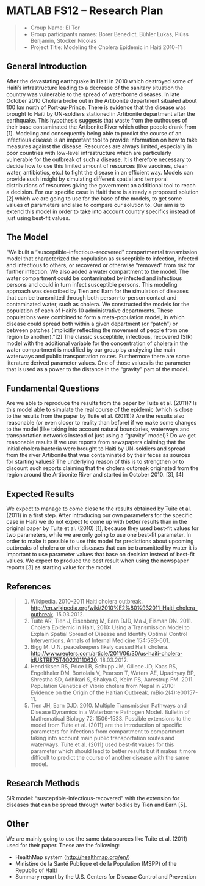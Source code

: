 # MATLAB FS12 – Research Plan

> * Group Name: El Tor
> * Group participants names: Borer Benedict, Bühler Lukas, Plüss Benjamin, Stocker Nicolas
> * Project Title: Modeling the Cholera Epidemic in Haiti 2010-11

## General Introduction

After the devastating earthquake in Haiti in 2010 which destroyed some of Haiti’s infrastructure leading to a decrease of the sanitary situation the country was vulnerable to the spread of waterborne diseases. In late October 2010 Cholera broke out in the Artibonite department situated about 100 km north of Port-au-Prince. There is evidence that the disease was brought to Haiti by UN-soldiers stationed in Artibonite department after the earthquake. This hypothesis suggests that waste from the outhouses of their base contaminated the Artibonite River which other people drank from [1]. 
Modeling and consequently being able to predict the course of an infectious disease is an important tool to provide information on how to take measures against the disease. Resources are always limited, especially in poor countries with low-level infrastructure which are particularly vulnerable for the outbreak of such a disease. It is therefore necessary to decide how to use this limited amount of resources (like vaccines, clean water, antibiotics, etc.) to fight the disease in an efficient way. Models can provide such insight by simulating different spatial and temporal distributions of resources giving the government an additional tool to reach a decision.
For our specific case in Haiti there is already a proposed solution [2] which we are going to use for the base of the models, to get some values of parameters and also to compare our solution to. Our aim is to extend this model in order to take into account country specifics instead of just using best-fit values.

## The Model

“We built a “susceptible–infectious–recovered” compartmental transmission model that characterized the population as susceptible to infection, infected and infectious to others, or recovered or otherwise “removed” from risk for further infection. We also added a water compartment to the model. The water compartment could be contaminated by infected and infectious persons and could in turn infect susceptible persons. This modeling approach was described by Tien and Earn for the simulation of diseases that can be transmitted through both person-to-person contact and contaminated water, such as cholera. We constructed the models for the population of each of Haiti’s 10 administrative departments. These populations were combined to form a meta-population model, in which disease could spread both within a given department (or “patch”) or between patches (implicitly reflecting the movement of people from one region to another).”[2]
The classic susceptible, infectious, recovered (SIR) model with the additional variable for the concentration of cholera in the water compartment is modified by our group by analyzing the main waterways and public transportation routes. 
Furthermore there are some literature derived parameter values. One of those values is the parameter that is used as a power to the distance in the “gravity” part of the model.

## Fundamental Questions

Are we able to reproduce the results from the paper by Tuite et al. (2011)?
Is this model able to simulate the real course of the epidemic (which is close to the results from the paper by Tuite et al. (2011))?
Are the results also reasonable (or even closer to reality than before) if we make some changes to the model (like taking into account natural boundaries, waterways and transportation networks instead of just using a “gravity” model)?
Do we get reasonable results if we use reports from newspapers claiming that the initial cholera bacteria were brought to Haiti by UN-soldiers and spread from the river Artibonite that was contaminated by their feces as sources for starting values? The underlying reason of this is to strengthen or to discount such reports claiming that the cholera outbreak originated from the region around the Artibonite River and started in October 2010. [3], [4] 


## Expected Results

We expect to manage to come close to the results obtained by Tuite et al. (2011) in a first step. After introducing our own parameters for the specific case in Haiti we do not expect to come up with better results than in the original paper by Tuite et al. (2010) [1], because they used best-fit values for two parameters, while we are only going to use one best-fit parameter. In order to make it possible to use this model for predictions about upcoming outbreaks of cholera or other diseases that can be transmitted by water it is important to use parameter values that base on decision instead of best-fit values.
We expect to produce the best result when using the newspaper reports [3] as starting value for the model.


## References 

> 1. Wikipedia. 2010–2011 Haiti cholera outbreak.   http://en.wikipedia.org/wiki/2010%E2%80%932011_Haiti_cholera_outbreak. 15.03.2012.
> 2. Tuite AR, Tien J, Eisenberg M, Earn DJD, Ma J, Fisman DN. 2011. Cholera Epidemic in Haiti, 2010: Using a Transmission Model to Explain Spatial Spread of Disease and Identify Optimal Control Interventions. Annals of Internal Medicine 154:593-601.
> 3. Bigg M. U.N. peacekeepers likely caused Haiti cholera. http://www.reuters.com/article/2011/06/30/us-haiti-cholera-idUSTRE75T4O220110630. 18.03.2012.
> 4. Hendriksen RS, Price LB, Schupp JM, Gillece JD, Kaas RS, Engelthaler DM, Bortolaia V, Pearson T, Waters AE, Upadhyay BP, Shrestha SD, Adhikari S, Shakya G, Keim PS, Aarestrup FM. 2011. Population Genetics of Vibrio cholera from Nepal in 2010: Evidence on the Origin of the Haitian Outbreak. mBio 2(4):e00157-11.
> 5. Tien JH, Earn DJD. 2010. Multiple Transmission Pathways and Disease Dynamics in a Waterborne Pathogen Model. Bulletin of Mathematical Biology 72: 1506-1533.
Possible extensions to the model from Tuite et al. (2011) are the introduction of specific parameters for infections from compartment to compartment taking into account main public transportation routes and waterways. Tuite et al. (2011) used best-fit values for this parameter which should lead to better results but it makes it more difficult to predict the course of another disease with the same model.

## Research Methods

SIR model: “susceptible-infectious-recovered” with the extension for diseases that can be spread through water bodies by Tien and Earn [5].

## Other

We are mainly going to use the same data sources like Tuite et al. (2011) used for their paper. These are the following:
- HealthMap system (http://healthmap.org/en/) 
- Ministère de la Santé Publique et de la Population (MSPP) of the Republic of Haiti
- Summary report by the U.S. Centers for Disease Control and Prevention

